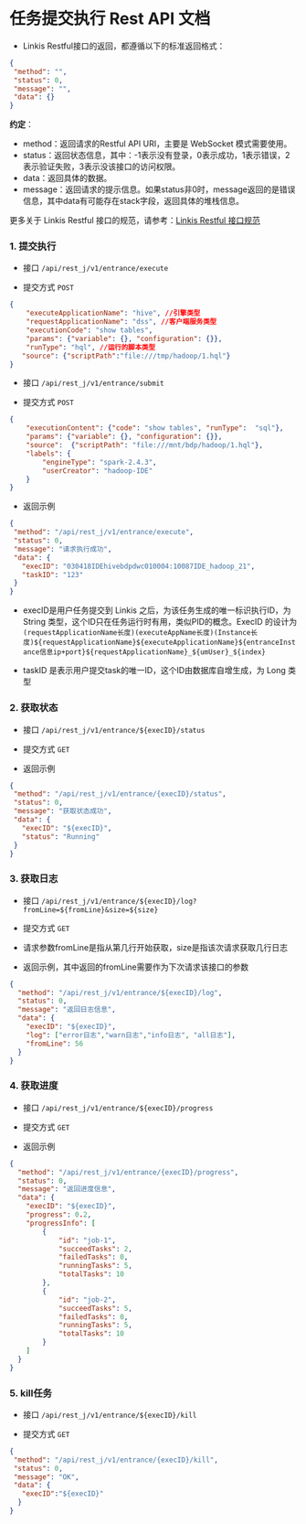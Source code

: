 # 任务提交执行 Rest API 文档

- Linkis Restful接口的返回，都遵循以下的标准返回格式：

```json
{
 "method": "",
 "status": 0,
 "message": "",
 "data": {}
}
```

**约定**：

 - method：返回请求的Restful API URI，主要是 WebSocket 模式需要使用。
 - status：返回状态信息，其中：-1表示没有登录，0表示成功，1表示错误，2表示验证失败，3表示没该接口的访问权限。
 - data：返回具体的数据。
 - message：返回请求的提示信息。如果status非0时，message返回的是错误信息，其中data有可能存在stack字段，返回具体的堆栈信息。 
 
更多关于 Linkis Restful 接口的规范，请参考：[Linkis Restful 接口规范](community/development_specification/api.md)

### 1. 提交执行

- 接口 `/api/rest_j/v1/entrance/execute`

- 提交方式 `POST`

```json
{
    "executeApplicationName": "hive", //引擎类型
    "requestApplicationName": "dss", //客户端服务类型
    "executionCode": "show tables",
    "params": {"variable": {}, "configuration": {}},
    "runType": "hql", //运行的脚本类型
   "source": {"scriptPath":"file:///tmp/hadoop/1.hql"}
}
```

- 接口 `/api/rest_j/v1/entrance/submit`

- 提交方式 `POST`

```json
{
    "executionContent": {"code": "show tables", "runType":  "sql"},
    "params": {"variable": {}, "configuration": {}},
    "source":  {"scriptPath": "file:///mnt/bdp/hadoop/1.hql"},
    "labels": {
        "engineType": "spark-2.4.3",
        "userCreator": "hadoop-IDE"
    }
}
```


- 返回示例

```json
{
 "method": "/api/rest_j/v1/entrance/execute",
 "status": 0,
 "message": "请求执行成功",
 "data": {
   "execID": "030418IDEhivebdpdwc010004:10087IDE_hadoop_21",
   "taskID": "123"  
 }
}
```

- execID是用户任务提交到 Linkis 之后，为该任务生成的唯一标识执行ID，为 String 类型，这个ID只在任务运行时有用，类似PID的概念。ExecID 的设计为`(requestApplicationName长度)(executeAppName长度)(Instance长度)${requestApplicationName}${executeApplicationName}${entranceInstance信息ip+port}${requestApplicationName}_${umUser}_${index}`

- taskID 是表示用户提交task的唯一ID，这个ID由数据库自增生成，为 Long 类型


### 2. 获取状态

- 接口 `/api/rest_j/v1/entrance/${execID}/status`

- 提交方式 `GET`

- 返回示例

```json
{
 "method": "/api/rest_j/v1/entrance/{execID}/status",
 "status": 0,
 "message": "获取状态成功",
 "data": {
   "execID": "${execID}",
   "status": "Running"
 }
}
```

### 3. 获取日志

- 接口 `/api/rest_j/v1/entrance/${execID}/log?fromLine=${fromLine}&size=${size}`

- 提交方式 `GET`

- 请求参数fromLine是指从第几行开始获取，size是指该次请求获取几行日志

- 返回示例，其中返回的fromLine需要作为下次请求该接口的参数

```json
{
  "method": "/api/rest_j/v1/entrance/${execID}/log",
  "status": 0,
  "message": "返回日志信息",
  "data": {
    "execID": "${execID}",
	"log": ["error日志","warn日志","info日志", "all日志"],
	"fromLine": 56
  }
}
```

### 4. 获取进度

- 接口 `/api/rest_j/v1/entrance/${execID}/progress`

- 提交方式 `GET`

- 返回示例

```json
{
  "method": "/api/rest_j/v1/entrance/{execID}/progress",
  "status": 0,
  "message": "返回进度信息",
  "data": {
    "execID": "${execID}",
	"progress": 0.2,
	"progressInfo": [
		{
			"id": "job-1",
			"succeedTasks": 2,
			"failedTasks": 0,
			"runningTasks": 5,
			"totalTasks": 10
		},
		{
			"id": "job-2",
			"succeedTasks": 5,
			"failedTasks": 0,
			"runningTasks": 5,
			"totalTasks": 10
		}
	]
  }
}
```

### 5. kill任务

- 接口 `/api/rest_j/v1/entrance/${execID}/kill`

- 提交方式 `GET`

```json
{
 "method": "/api/rest_j/v1/entrance/{execID}/kill",
 "status": 0,
 "message": "OK",
 "data": {
   "execID":"${execID}"
  }
}
```

